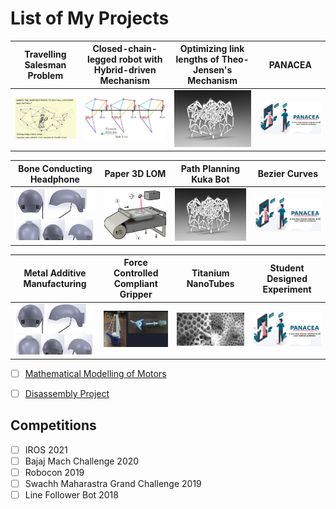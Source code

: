 # List of My Projects

| Travelling Salesman Problem  | Closed-chain-legged robot with Hybrid-driven Mechanism | Optimizing link lengths of Theo-Jensen's Mechanism |PANACEA|
| ------------- | ------------- | ------------- | ------------- |
| <a href=""><img src="images/tsp.png" width="270"></a>| <a href=""><img src="images/jensen.png" width="270"></a>  | <a href=""><img src="images/Strandbeest.png" width="270"></a>  |<a href=""><img src="images/panacea.png" width="270"></a> |

| Bone Conducting Headphone  | Paper 3D LOM | Path Planning Kuka Bot | Bezier Curves |
| ------------- | ------------- | ------------- | ------------- |
| <a href=""><img src="images/Bone_conduction.png" width="270"></a>| <a href=""><img src="images/3D-LOM.png" width="270"></a>  | <a href=""><img src="images/Strandbeest.png" width="270"></a>  |<a href=""><img src="images/panacea.png" width="270"></a> |

| Metal Additive Manufacturing  | Force Controlled Compliant Gripper | Titanium NanoTubes | Student Designed Experiment |
| ------------- | ------------- | ------------- | ------------- |
| <a href=""><img src="images/Bone_conduction.png" width="270"></a>| <a href=""><img src="images/fc_gripper.png" width="270"></a>  | <a href=""><img src="images/tnt.png" width="270"></a>  |<a href=""><img src="images/panacea.png" width="270"></a> |

- [ ] [Mathematical Modelling of Motors]()
- [ ] [Disassembly Project](https://docs.google.com/presentation/d/1x9--k5ceChA7rfNUJ0Ouza83KQWaTfdecITDHePwBLI/edit#slide=id.g452cec4887_2_1)



## Competitions

- [ ] IROS 2021
- [ ] Bajaj Mach Challenge 2020
- [ ] Robocon 2019
- [ ] Swachh Maharastra Grand Challenge 2019
- [ ] Line Follower Bot 2018

